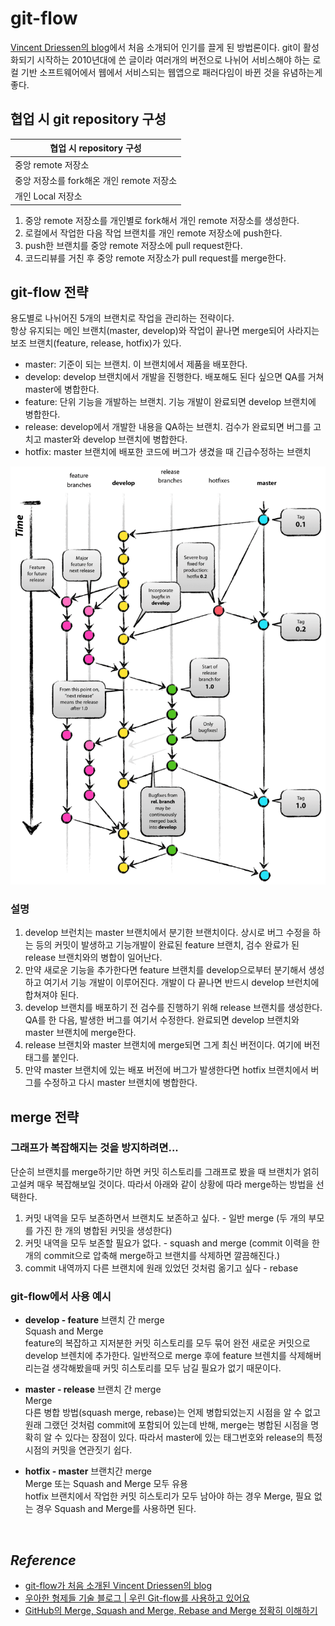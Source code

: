 # git-flow

[Vincent Driessen의 blog](https://nvie.com/posts/a-successful-git-branching-model/)에서 처음 소개되어 인기를 끌게 된 방법론이다. git이 활성화되기 시작하는 2010년대에 쓴 글이라 여러개의 버전으로 나뉘어 서비스해야 하는 로컬 기반 소프트웨어에서 웹에서 서비스되는 웹앱으로 패러다임이 바뀐 것을 유념하는게 좋다.

## 협업 시 git repository 구성

|협업 시 repository 구성|
|--------------|
|중앙 remote 저장소|  
|중앙 저장소를 fork해온 개인 remote 저장소|
|개인 Local 저장소|

1. 중앙 remote 저장소를 개인별로 fork해서 개인 remote 저장소를 생성한다.  
2. 로컬에서 작업한 다음 작업 브랜치를 개인 remote 저장소에 push한다.
3. push한 브랜치를 중앙 remote 저장소에 pull request한다.
4. 코드리뷰를 거친 후 중앙 remote 저장소가 pull request를 merge한다.

## git-flow 전략
용도별로 나뉘어진 5개의 브랜치로 작업을 관리하는 전략이다.  
항상 유지되는 메인 브랜치(master, develop)와 작업이 끝나면 merge되어 사라지는 보조 브랜치(feature, release, hotfix)가 있다.

- master: 기준이 되는 브랜치. 이 브랜치에서 제품을 배포한다.
- develop: develop 브랜치에서 개발을 진행한다. 배포해도 된다 싶으면 QA를 거쳐 master에 병합한다.
- feature: 단위 기능을 개발하는 브랜치. 기능 개발이 완료되면 develop 브랜치에 병합한다.
- release: develop에서 개발한 내용을 QA하는 브랜치. 검수가 완료되면 버그를 고치고 master와 develop 브랜치에 병합한다.
- hotfix: master 브랜치에 배포한 코드에 버그가 생겼을 때 긴급수정하는 브랜치

![git-flow](./img/git-model.png)

### 설명
1. develop 브런치는 master 브랜치에서 분기한 브랜치이다. 상시로 버그 수정을 하는 등의 커밋이 발생하고 기능개발이 완료된 feature 브랜치, 검수 완료가 된 release 브랜치와의 병합이 일어난다.
2. 만약 새로운 기능을 추가한다면 feature 브랜치를 develop으로부터 분기해서 생성하고 여기서 기능 개발이 이루어진다. 개발이 다 끝나면 반드시 develop 브런치에 합쳐져야 된다.
3. develop 브랜치를 배포하기 전 검수를 진행하기 위해 release 브랜치를 생성한다. QA를 한 다음, 발생한 버그를 여기서 수정한다. 완료되면 develop 브랜치와 master 브랜치에 merge한다.
4. release 브랜치와 master 브랜치에 merge되면 그게 최신 버전이다. 여기에 버전 태그를 붙인다.
5. 만약 master 브랜치에 있는 배포 버전에 버그가 발생한다면 hotfix 브랜치에서 버그를 수정하고 다시 master 브랜치에 병합한다.

## merge 전략
### 그래프가 복잡해지는 것을 방지하려면...
단순히 브랜치를 merge하기만 하면 커밋 히스토리를 그래프로 봤을 때 브랜치가 얽히고설켜 매우 복잡해보일 것이다. 따라서 아래와 같이 상황에 따라 merge하는 방법을 선택한다.

1) 커밋 내역을 모두 보존하면서 브랜치도 보존하고 싶다. - 일반 merge (두 개의 부모를 가진 한 개의 병합된 커밋을 생성한다)
2) 커밋 내역을 모두 보존할 필요가 없다. - squash and merge (commit 이력을 한 개의 commit으로 압축해 merge하고 브랜치를 삭제하면 깔끔해진다.)
3) commit 내역까지 다른 브랜치에 원래 있었던 것처럼 옮기고 싶다 - rebase

### git-flow에서 사용 예시
- **develop - feature** 브랜치 간 merge  
  Squash and Merge  
  feature의 복잡하고 지저분한 커밋 히스토리를 모두 묶어 완전 새로운 커밋으로 develop 브렌치에 추가한다. 일반적으로 merge 후에 feature 브렌치를 삭제해버리는걸 생각해봤을때 커밋 히스토리를 모두 남길 필요가 없기 때문이다.

- **master - release** 브랜치 간 merge  
  Merge  
  다른 병합 방법(squash merge, rebase)는 언제 병합되었는지 시점을 알 수 없고 원래 그랬던 것처럼 commit에 포함되어 있는데 반해, merge는 병합된 시점을 명확히 알 수 있다는 장점이 있다. 따라서 master에 있는 태그번호와 release의 특정 시점의 커밋을 연관짓기 쉽다.

- **hotfix - master** 브랜치간 merge  
  Merge 또는 Squash and Merge 모두 유용  
  hotfix 브랜치에서 작업한 커밋 히스토리가 모두 남아야 하는 경우 Merge, 필요 없는 경우 Squash and Merge를 사용하면 된다.

<br>

## *Reference*
- [git-flow가 처음 소개된 Vincent Driessen의 blog](https://nvie.com/posts/a-successful-git-branching-model/)
- [우아한 형제들 기술 블로그 | 우린 Git-flow를 사용하고 있어요](https://techblog.woowahan.com/2553/)
- [GitHub의 Merge, Squash and Merge, Rebase and Merge 정확히 이해하기](https://meetup.toast.com/posts/122)